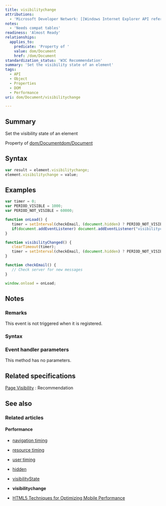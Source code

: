 ```yaml
---
title: visibilitychange
attributions:
  - 'Microsoft Developer Network: [[Windows Internet Explorer API reference](http://msdn.microsoft.com/en-us/library/ie/hh828809%28v=vs.85%29.aspx) Article]'
notes:
  - 'Needs compat tables'
readiness: 'Almost Ready'
relationships:
  applies_to:
    predicate: 'Property of '
    value: dom/Document
    href: /dom/Document
standardization_status: 'W3C Recommendation'
summary: 'Set the visibility state of an element'
tags:
  - API
  - Object
  - Properties
  - DOM
  - Performance
uri: dom/Document/visibilitychange

---
```

## Summary

Set the visibility state of an element

Property of [dom/Document](/dom/Document)[dom/Document](/dom/Document)

## Syntax

``` js
var result = element.visibilitychange;
element.visibilitychange = value;
```

## Examples

``` js
var timer = 0;
var PERIOD_VISIBLE = 1000;
var PERIOD_NOT_VISIBLE = 60000;

function onLoad() {
   timer = setInterval(checkEmail, (document.hidden) ? PERIOD_NOT_VISIBLE : PERIOD_VISIBLE);
   if(document.addEventListener) document.addEventListener("visibilitychange", visibilityChanged);
}

function visibilityChanged() {
   clearTimeout(timer);
   timer = setInterval(checkEmail, (document.hidden) ? PERIOD_NOT_VISIBLE : PERIOD_VISIBLE);
}

function checkEmail() {
   // Check server for new messages
}

window.onload = onLoad;
```

## Notes

### Remarks

This event is not triggered when it is registered.

### Syntax

### Event handler parameters

This method has no parameters.

## Related specifications

[Page Visibility](http://www.w3.org/TR/page-visibility/)
:   Recommendation

## See also

### Related articles

#### Performance

-   [navigation timing](/apis/navigation_timing)

-   [resource timing](/apis/resource_timing)

-   [user timing](/apis/user_timing)

-   [hidden](/dom/Document/hidden)

-   [visibilityState](/dom/Document/visibilityState)

-   **visibilitychange**

-   [HTML5 Techniques for Optimizing Mobile Performance](/tutorials/mobile_opt_and_perf)
